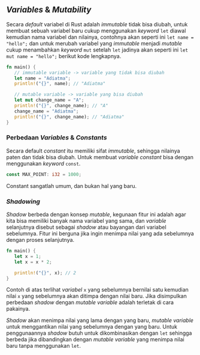 ## _Variables_ & _Mutability_

Secara _default_ variabel di Rust adalah _immutable_ tidak bisa diubah, untuk membuat sebuah variabel baru cukup menggunakan _keyword_ `let` diawal kemudian nama variabel dan nilainya, contohnya akan seperti ini `let name = "hello";` dan untuk merubah variabel yang _immutable_ menjadi _mutable_ cukup menambahkan _keyword_ `mut` setelah `let` jadinya akan seperti ini `let mut name = "hello";` berikut kode lengkapnya.

```rust
fn main() {
   // immutable variable -> variable yang tidak bisa diubah
   let name = "Adiatma";
   println!("{}", name); // "Adiatma"

   // mutable variable -> variable yang bisa diubah
   let mut change_name = "A";
   println!("{}", change_name); // "A"
   change_name = "Adiatma";
   println!("{}", change_name); // "Adiatma"
}
```

### Perbedaan _Variables_ & _Constants_

Secara default _constant_ itu memiliki sifat _immutable_, sehingga nilainya paten dan tidak bisa diubah. Untuk membuat _variable constant_ bisa dengan menggunakan _keyword_ `const`.

```rust
const MAX_POINT: i32 = 1000;
```

Constant sangatlah umum, dan bukan hal yang baru.

### _Shadowing_

_Shadow_ berbeda dengan konsep _mutable_, kegunaan fitur ini adalah agar kita bisa memiliki banyak nama variabel yang sama, dan _variable_ selanjutnya disebut sebagai _shadow_ atau bayangan dari variabel sebelumnya. Fitur ini berguna jika ingin menimpa nilai yang ada sebelumnya dengan proses selanjutnya.

```rust
fn main() {
   let x = 1;
   let x = x * 2;

   println!("{}", x); // 2
}
```

Contoh di atas terlihat _variabel_ `x` yang sebelumnya bernilai satu kemudian nilai `x` yang sebelumnya akan ditimpa dengan nilai baru. Jika disimpulkan perbedaan _shadow_ dengan _mutable variable_ adalah terletak di cara pakainya. 

_Shadow_ akan menimpa nilai yang lama dengan yang baru, _mutable variable_ untuk menggantikan nilai yang sebelumnya dengan yang baru. Untuk penggunaannya _shadow_ butuh untuk dikombinasikan dengan `let` sehingga berbeda jika dibandingkan dengan _mutable variable_ yang menimpa nilai baru tanpa menggunakan `let`.
